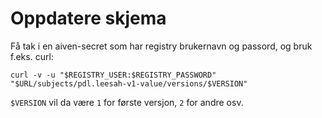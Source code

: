 # Oppdatere skjema

Få tak i en aiven-secret som har registry brukernavn og passord, og bruk f.eks. curl:

```
curl -v -u "$REGISTRY_USER:$REGISTRY_PASSWORD" "$URL/subjects/pdl.leesah-v1-value/versions/$VERSION"
```

`$VERSION` vil da være `1` for første versjon, `2` for andre osv.
